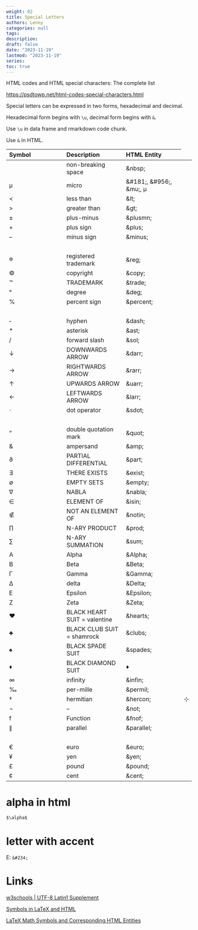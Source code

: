 ```yaml
---
weight: 02
title: Special Letters
authors: Lenny
categories: null
tags: 
description: 
draft: false
date: "2023-11-19"
lastmod: "2023-11-19"
series:
toc: true
---
```



<!--more-->


HTML codes and HTML special characters: The complete list

<a href = "https://psdtowp.net/html-codes-special-characters.html" target="_blank" rel="noopener noreferrer">https://psdtowp.net/html-codes-special-characters.html</a>


Special letters can be expressed in two forms, hexadecimal and decimal.

Hexadecimal form begins with `\u`, decimal form begins with `&`.

Use `\u` in data frame and rmarkdown code chunk.

Use `&` in HTML.

<table style="text-align:left">
<colgroup><col style="width: 33%" /><col style="width: 33%" /><col style="width: 33%" />
</colgroup>
  <thead>
    <tr>
      <th>Symbol
      </th>
      <th>Description
      </th>
      <th>HTML Entity
      </th>
    </tr>
  </thead>
  <tbody>
    <tr>
      <td>&nbsp;</td>
      <td>non-breaking space</td>
      <td>&amp;nbsp;</td>
    </tr>
    <tr>
      <td>&#181;</td>
      <td>micro</td>
      <td>&amp;#181;, &amp;#956;, &amp;mu;, μ</td>
    </tr>
    <tr>
      <td>&lt;</td>
      <td>less than</td>
      <td>&amp;lt;</td>
    </tr>
    <tr>
      <td>&gt;</td>
      <td>greater than</td>
      <td>&amp;gt;</td>
    </tr>
    <tr>
      <td>±</td>
      <td>plus-minus</td>
      <td>&amp;plusmn;</td>
    </tr>
    <tr>
      <td>+</td>
      <td>plus sign</td>
      <td>&amp;plus;</td>
    </tr>    
    <tr>
      <td>–</td>
      <td>minus sign</td>
      <td>&amp;minus;</td>
    </tr>    
    <tr>
      <td>&nbsp;</td>
      <td>&nbsp;</td>
      <td>&nbsp;</td>
    </tr>
    <tr>
      <td>®</td>
      <td>registered trademark</td>
      <td>&amp;reg;</td>
    </tr>
    <tr>
      <td>©</td>
      <td>copyright</td>
      <td>&amp;copy;</td>
    </tr>
    <tr>
      <td>™</td>
      <td>TRADEMARK</td>
      <td>&amp;trade;</td>
    </tr>
    <tr>
      <td>°</td>
      <td>degree</td>
      <td>&amp;deg;</td>
    </tr>
    <tr>
      <td>%</td>
      <td>percent sign</td>
      <td>&amp;percent;</td>
    </tr>
    <tr>
      <td>&nbsp;</td>
      <td>&nbsp;</td>
      <td>&nbsp;</td>
    </tr>
    <tr>
      <td>&dash;</td>
      <td>hyphen</td>
      <td>&amp;dash;</td>
    </tr>
    <tr>
    <td>&ast;</td>
    <td>asterisk</td>
    <td>&amp;ast;</td>
    </tr>
    <tr>
    <td>&sol;</td>
    <td>forward slash</td>
    <td>&amp;sol;</td>
    </tr>
    <tr>
      <td>↓</td>
      <td>DOWNWARDS ARROW</td>
      <td>&amp;darr;</td>
    </tr>
    <tr>
      <td>→</td>
      <td>RIGHTWARDS ARROW</td>
      <td>&amp;rarr;</td>
    </tr>
    <tr>
      <td>↑</td>
      <td>UPWARDS ARROW</td>
      <td>&amp;uarr;</td>
    </tr>
    <tr>
      <td>←</td>
      <td>LEFTWARDS ARROW</td>
      <td>&amp;larr;</td>
    </tr>
    <tr>
      <td>⋅</td>
      <td>dot operator</td>
      <td>&amp;sdot;</td>
    </tr>
    <tr>
      <td>&nbsp;</td>
      <td>&nbsp;</td>
      <td>&nbsp;</td>
    </tr>
    <tr>
      <td>“</td>
      <td>double quotation mark</td>
      <td>&amp;quot;</td>
    </tr>
    <tr>
      <td>&amp;</td>
      <td>ampersand</td>
      <td>&amp;amp;</td>
    </tr>
    <tr>
      <td>∂</td>
      <td>PARTIAL DIFFERENTIAL</td>
      <td>&amp;part;</td>
    </tr>
    <tr>
      <td>∃</td>
      <td>THERE EXISTS</td>
      <td>&amp;exist;</td>
    </tr>
    <tr>
      <td>∅</td>
      <td>EMPTY SETS</td>
      <td>&amp;empty;</td>
    </tr>
    <tr>
      <td>∇</td>
      <td>NABLA</td>
      <td>&amp;nabla;</td>
    </tr>
    <tr>
      <td>∈</td>
      <td>ELEMENT OF</td>
      <td>&amp;isin;</td>
    </tr>
    <tr>
      <td>∉</td>
      <td>NOT AN ELEMENT OF</td>
      <td>&amp;notin;</td>
    </tr>
    <tr>
      <td>∏</td>
      <td>N-ARY PRODUCT</td>
      <td>&amp;prod;</td>
    </tr>
    <tr>
      <td>∑</td>
      <td>N-ARY SUMMATION</td>
      <td>&amp;sum;</td>
    </tr>
    <tr>
      <td>Α</td>
      <td>Alpha</td>
      <td>&amp;Alpha;</td>
    </tr>
    <tr>
      <td>Β</td>
      <td>Beta</td>
      <td>&amp;Beta;</td>
    </tr>
    <tr>
      <td>Γ</td>
      <td>Gamma</td>
      <td>&amp;Gamma;</td>
    </tr>
    <tr>
      <td>Δ</td>
      <td>delta</td>
      <td>&amp;Delta;</td>
    </tr>
    <tr>
      <td>Ε</td>
      <td>Epsilon</td>
      <td>&amp;Epsilon;</td>
    </tr>
    <tr>
      <td>Ζ</td>
      <td>Zeta</td>
      <td>&amp;Zeta;</td>
    </tr>
    <tr>
      <td>♥</td>
      <td>BLACK HEART SUIT = valentine</td>
      <td>&amp;hearts;</td>
    </tr>
    <tr>
      <td>♣</td>
      <td>BLACK CLUB SUIT = shamrock</td>
      <td>&amp;clubs;</td>
    </tr>
    <tr>
      <td>♠</td>
      <td>BLACK SPADE SUIT</td>
      <td>&amp;spades;</td>
    </tr>
    <tr>
      <td>♦</td>
      <td>BLACK DIAMOND SUIT</td>
      <td>♦</td>
    </tr>
    <tr>
      <td>∞</td>
      <td>infinity</td>
      <td>&amp;infin;</td>
    </tr>
    <tr>
      <td>‰</td>
      <td>per-mille</td>
      <td>&amp;permil;</td>
    </tr>
    <tr>
      <td>†</td>
      <td>hermitian</td>
      <td>&amp;hercon;</td>
      <td>⊹</td>
    </tr>
    <tr>
      <td>¬</td>
      <td>–</td>
      <td>&amp;not;</td>
    </tr>
    <tr>
      <td>f</td>
      <td>Function</td>
      <td>&amp;fnof;</td>
    </tr>
    <tr>
      <td>∥</td>
      <td>parallel</td>
      <td>&amp;parallel;</td>
    </tr>
    <tr>
      <td>&nbsp;</td>
      <td>&nbsp;</td>
      <td>&nbsp;</td>
    </tr>
    <tr>
      <td>€</td>
      <td>euro</td>
      <td>&amp;euro;</td>
    </tr>
    <tr>
      <td>¥</td>
      <td>yen</td>
      <td>&amp;yen;</td>
    </tr>
    <tr>
      <td>£</td>
      <td>pound</td>
      <td>&amp;pound;</td>
    </tr>
    <tr>
      <td>¢</td>
      <td>cent</td>
      <td>&amp;cent;</td>
    </tr>
  </tbody>
</table>


# alpha in html
`$\alpha$` 


# letter with accent
E: `&#234;`


# Links
<a href = "https://www.w3schools.com/charsets/ref_utf_latin1_supplement.asp" target="_blank" rel="noopener noreferrer">w3schools | UTF-8 Latin1 Supplement </a>

<a href = "https://www.stevesque.com/symbols/" target="_blank" rel="noopener noreferrer">Symbols in LaTeX and HTML</a>  

<a href = "https://w2.syronex.com/jmr/tex/latex-symbols" target="_blank" rel="noopener noreferrer">LaTeX Math Symbols and Corresponding HTML Entities</a>


